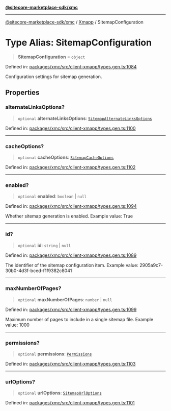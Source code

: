 [**@sitecore-marketplace-sdk/xmc**](../../../../README.md)

***

[@sitecore-marketplace-sdk/xmc](../../../../README.md) / [Xmapp](../README.md) / SitemapConfiguration

# Type Alias: SitemapConfiguration

> **SitemapConfiguration** = `object`

Defined in: [packages/xmc/src/client-xmapp/types.gen.ts:1084](https://github.com/Sitecore/marketplace-sdk/blob/e3ec55ede335ad59ac5875d32f0d68c50e7bc899/packages/xmc/src/client-xmapp/types.gen.ts#L1084)

Configuration settings for sitemap generation.

## Properties

### alternateLinksOptions?

> `optional` **alternateLinksOptions**: [`SitemapAlternateLinksOptions`](SitemapAlternateLinksOptions.md)

Defined in: [packages/xmc/src/client-xmapp/types.gen.ts:1100](https://github.com/Sitecore/marketplace-sdk/blob/e3ec55ede335ad59ac5875d32f0d68c50e7bc899/packages/xmc/src/client-xmapp/types.gen.ts#L1100)

***

### cacheOptions?

> `optional` **cacheOptions**: [`SitemapCacheOptions`](SitemapCacheOptions.md)

Defined in: [packages/xmc/src/client-xmapp/types.gen.ts:1102](https://github.com/Sitecore/marketplace-sdk/blob/e3ec55ede335ad59ac5875d32f0d68c50e7bc899/packages/xmc/src/client-xmapp/types.gen.ts#L1102)

***

### enabled?

> `optional` **enabled**: `boolean` \| `null`

Defined in: [packages/xmc/src/client-xmapp/types.gen.ts:1094](https://github.com/Sitecore/marketplace-sdk/blob/e3ec55ede335ad59ac5875d32f0d68c50e7bc899/packages/xmc/src/client-xmapp/types.gen.ts#L1094)

Whether sitemap generation is enabled.
Example value: True

***

### id?

> `optional` **id**: `string` \| `null`

Defined in: [packages/xmc/src/client-xmapp/types.gen.ts:1089](https://github.com/Sitecore/marketplace-sdk/blob/e3ec55ede335ad59ac5875d32f0d68c50e7bc899/packages/xmc/src/client-xmapp/types.gen.ts#L1089)

The identifier of the sitemap configuration item.
Example value: 2905a9c7-30b0-4d3f-bced-f1f9382c8041

***

### maxNumberOfPages?

> `optional` **maxNumberOfPages**: `number` \| `null`

Defined in: [packages/xmc/src/client-xmapp/types.gen.ts:1099](https://github.com/Sitecore/marketplace-sdk/blob/e3ec55ede335ad59ac5875d32f0d68c50e7bc899/packages/xmc/src/client-xmapp/types.gen.ts#L1099)

Maximum number of pages to include in a single sitemap file.
Example value: 1000

***

### permissions?

> `optional` **permissions**: [`Permissions`](Permissions.md)

Defined in: [packages/xmc/src/client-xmapp/types.gen.ts:1103](https://github.com/Sitecore/marketplace-sdk/blob/e3ec55ede335ad59ac5875d32f0d68c50e7bc899/packages/xmc/src/client-xmapp/types.gen.ts#L1103)

***

### urlOptions?

> `optional` **urlOptions**: [`SitemapUrlOptions`](SitemapUrlOptions.md)

Defined in: [packages/xmc/src/client-xmapp/types.gen.ts:1101](https://github.com/Sitecore/marketplace-sdk/blob/e3ec55ede335ad59ac5875d32f0d68c50e7bc899/packages/xmc/src/client-xmapp/types.gen.ts#L1101)
